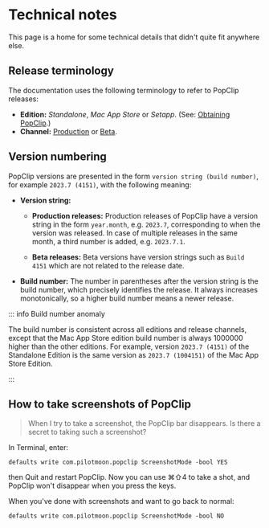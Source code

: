 # Technical notes

This page is a home for some technical details that didn't quite fit anywhere
else.

## Release terminology

The documentation uses the following terminology to refer to PopClip releases:

- **Edition:** _Standalone_, _Mac App Store_ or _Setapp_. (See:
  [Obtaining PopClip](/guide/install#obtaining-popclip).)
- **Channel:** [Production](/download) or [Beta](/beta).

## Version numbering

PopClip versions are presented in the form `version string (build number)`, for
example `2023.7 (4151)`, with the following meaning:

- **Version string:**

  - **Production releases:** Production releases of PopClip have a version
    string in the form `year.month`, e.g. `2023.7`, corresponding to when the
    version was released. In case of multiple releases in the same month, a
    third number is added, e.g. `2023.7.1`.

  - **Beta releases:** Beta versions have version strings such as `Build 4151`
    which are not related to the release date.

- **Build number:** The number in parentheses after the version string is the
  build number, which precisely identifies the release. It always increases
  monotonically, so a higher build number means a newer release.

::: info Build number anomaly

The build number is consistent across all editions and release channels, except
that the Mac App Store edition build number is always 1000000 higher than the
other editions. For example, version `2023.7 (4151)` of the Standalone Edition
is the same version as `2023.7 (1004151)` of the Mac App Store Edition.

:::

## How to take screenshots of PopClip

> When I try to take a screenshot, the PopClip bar disappears. Is there a secret
> to taking such a screenshot?

In Terminal, enter:

`defaults write com.pilotmoon.popclip ScreenshotMode -bool YES`

then Quit and restart PopClip. Now you can use ⌘⇧4 to take a shot, and PopClip
won't disappear when you press the keys.

When you've done with screenshots and want to go back to normal:

`defaults write com.pilotmoon.popclip ScreenshotMode -bool NO`
